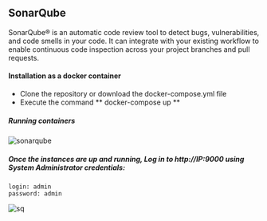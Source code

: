 ## SonarQube
SonarQube® is an automatic code review tool to detect bugs, vulnerabilities, and code smells in your code. It can integrate with your existing workflow to enable continuous code inspection across your project branches and pull requests.

#### Installation as a docker container
- Clone the repository or download the docker-compose.yml file
- Execute the command ** docker-compose up **

##### Running containers
![sonarqube](https://user-images.githubusercontent.com/73134659/152849762-563d047c-a05b-4f9e-8a44-fb6dda9bbb73.JPG)

##### Once the instances are up and running, Log in to http://IP:9000 using System Administrator credentials:
```
login: admin
password: admin
```
![sq](https://user-images.githubusercontent.com/73134659/152848728-c44712c6-8187-4de9-be6a-1448330cc99a.JPG)
